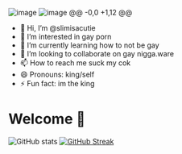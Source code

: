 ![image](https://github.com/user-attachments/assets/a3643ff9-37d6-4d2f-8486-19b0d64a1b0e)
![image](https://github.com/user-attachments/assets/70792207-d918-4fab-ac14-fcdf1c0af484)
@@ -0,0 +1,12 @@
- 👋 Hi, I’m @slimisacutie
- 👀 I’m interested in gay porn
- 🌱 I’m currently learning how to not be gay
- 💞️ I’m looking to collaborate on gay nigga.ware
- 📫 How to reach me suck my cok
- 😄 Pronouns: king/self
- ⚡ Fun fact: im the king

# Welcome 👋
![GitHub stats](https://github-readme-stats.vercel.app/api?username=audsis&show_icons=true&theme=transparent&hide_border=true)
[![GitHub Streak](https://streak-stats.demolab.com?user=audsis&theme=transparent&hide_border=true&short_numbers=true)](https://git.io/streak-stats)
